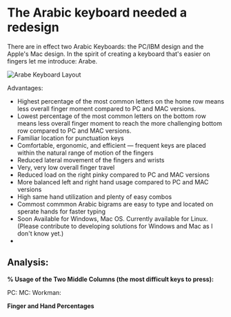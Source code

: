 # The Arabic keyboard needed a redesign 

There are in effect two Arabic Keyboards: the PC/IBM design and the Apple's Mac design. In the spirit of creating a keyboard that's easier on fingers let me introduce: Arabe.

![Arabe Keyboard Layout](https://github.com/orchid6/Arabe-Keyboard/raw/master/Layout.png)

Advantages: 
* Highest percentage of the most common letters on the home row means less overall finger moment compared to PC and MAC versions.
* Lowest percentage of the most common letters on the bottom row means less overall finger moment to reach the more challenging bottom row compared to PC and MAC versions.
* Familiar location for punctuation keys
* Comfortable, ergonomic, and efficient — frequent keys are placed within the natural range of motion of the fingers
* Reduced lateral movement of the fingers and wrists
* Very, very low overall finger travel
* Reduced load on the right pinky compared to PC and MAC versions
* More balanced left and right hand usage compared to PC and MAC versions
* High same hand utilization and plenty of easy combos
* Commost commmon Arabic bigrams are easy to type and located on sperate hands for faster typing
* Soon Available for Windows, Mac OS. Currently available for Linux. (Please contribute to developing solutions for Windows and Mac as I don't know yet.)
* 

## Analysis:
**% Usage of the Two Middle Columns (the most difficult keys to press):**

PC: 
MC: 
Workman: 

**Finger and Hand Percentages**


